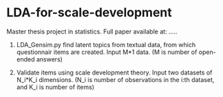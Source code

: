 # LDA-for-scale-development

Master thesis project in statistics. Full paper available at: ..... 

1. LDA_Gensim.py find latent topics from textual data, from which questionnair items are created. Input M*1 data. (M is number of open-ended answers)

2. Validate items using scale development theory. Input two datasets of N_i*K_i dimensions. (N_i is number of observations in the i:th dataset, and K_i is number of items)
